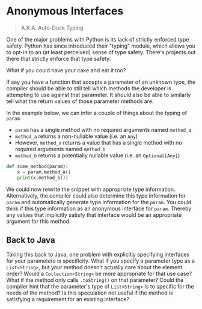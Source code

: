 # Anonymous Interfaces
> A.K.A. Auto-Duck Typing

One of the major problems with Python is its lack of strictly enforced type safety. Python has since introduced their "typing" module, which allows you to opt-in to an (at least perceived) sense of type safety. There's projects out there that strictly enforce that type safety.

What if you could have your cake and eat it too?

If say you have a function that accepts a parameter of an unknown type, the compiler should be able to still tell which methods the developer is attempting to use against that parameter. It should also be able to similarly tell what the return values of those parameter methods are.

In the example below, we can infer a couple of things about the typing of `param`

- `param` has a single method with no required arguments named `method_a`
- `method_a` returns a non-nullable value (i.e. an `Any`)
- However, `method_a` returns a value that has a single method with no required arguments named `method_b`
- `method_b` returns a potentially nullable value (i.e. an `Optional[Any]`)

```python
def some_method(param):
    x = param.method_a()
    print(x.method_b())
```

We could now rewrite the snippet with appropriate type information. Alternatively, the compiler could also determine this type information for `param` and automatically generate type information for the `param`. You could think if this type information as an anonymous interface for `param`. Thereby any values that implicitly satisfy that interface would be an appropriate argument for this method.

## Back to Java

Taking this back to Java, one problem with explicitly specifying interfaces for your parameters is specificity. What if you specify a parameter type as a `List<String>`, but your method doesn't actually care about the element order? Would a `Collection<String>` be more appropriate for that use case? What if the method only calls `.toString()` on that parameter? Could the compiler hint that the parameter's type of `List<String>` is to specific for the needs of the method? Is this speculation not useful if the method is satisfying a requirement for an existing interface?
